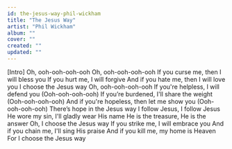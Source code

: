 ```yaml
---
id: the-jesus-way-phil-wickham
title: "The Jesus Way"
artist: "Phil Wickham"
album: ""
cover: ""
created: ""
updated: ""
---
```


[Intro]
Oh, ooh-ooh-ooh-ooh
Oh, ooh-ooh-ooh-ooh
If you curse me, then I will bless you
If you hurt me, I will forgive
And if you hate me, then I will love you
I choose the Jesus way
Oh, ooh-ooh-ooh-ooh
If you're helpless, I will defend you (Ooh-ooh-ooh-ooh)
If you’re burdened, I'll share the weight (Ooh-ooh-ooh-ooh)
And if you're hopeless, then let me show you (Ooh-ooh-ooh-ooh)
There’s hope in the Jesus way
I follow Jesus, I follow Jesus
He wore my sin, I'll gladly wear His name
He is the treasure, He is the answer
Oh, I choose the Jesus way
If you strike me, I will embrace you
And if you chain me, I'll sing His praise
And if you kill me, my home is Heaven
For I choose the Jesus way